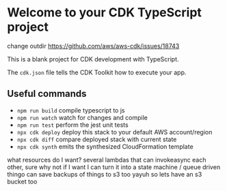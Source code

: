 # Welcome to your CDK TypeScript project

change outdir
https://github.com/aws/aws-cdk/issues/18743

This is a blank project for CDK development with TypeScript.

The `cdk.json` file tells the CDK Toolkit how to execute your app.

## Useful commands

* `npm run build`   compile typescript to js
* `npm run watch`   watch for changes and compile
* `npm run test`    perform the jest unit tests
* `npx cdk deploy`  deploy this stack to your default AWS account/region
* `npx cdk diff`    compare deployed stack with current state
* `npx cdk synth`   emits the synthesized CloudFormation template

what resources do I want?
several lambdas that can invokeasync each other, sure why not
if I want I can turn it into a state machine / queue driven thingo
can save backups of things to s3 too yayuh
so lets have an s3 bucket too
